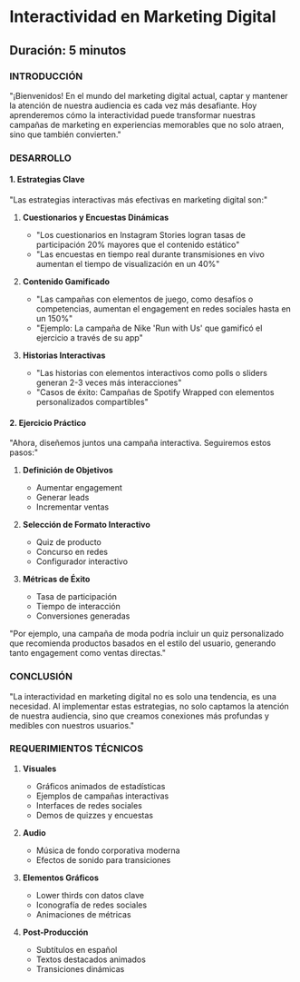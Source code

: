# Interactividad en Marketing Digital

## Duración: 5 minutos

### INTRODUCCIÓN


"¡Bienvenidos! En el mundo del marketing digital actual, captar y mantener la atención de nuestra audiencia es cada vez más desafiante. Hoy aprenderemos cómo la interactividad puede transformar nuestras campañas de marketing en experiencias memorables que no solo atraen, sino que también convierten."

### DESARROLLO

#### 1. Estrategias Clave


"Las estrategias interactivas más efectivas en marketing digital son:"


1. **Cuestionarios y Encuestas Dinámicas**
   - "Los cuestionarios en Instagram Stories logran tasas de participación 20% mayores que el contenido estático"
   - "Las encuestas en tiempo real durante transmisiones en vivo aumentan el tiempo de visualización en un 40%"

2. **Contenido Gamificado**
   - "Las campañas con elementos de juego, como desafíos o competencias, aumentan el engagement en redes sociales hasta en un 150%"
   - "Ejemplo: La campaña de Nike 'Run with Us' que gamificó el ejercicio a través de su app"

3. **Historias Interactivas**
   - "Las historias con elementos interactivos como polls o sliders generan 2-3 veces más interacciones"
   - "Casos de éxito: Campañas de Spotify Wrapped con elementos personalizados compartibles"

#### 2. Ejercicio Práctico


"Ahora, diseñemos juntos una campaña interactiva. Seguiremos estos pasos:"

1. **Definición de Objetivos**
   - Aumentar engagement
   - Generar leads
   - Incrementar ventas

2. **Selección de Formato Interactivo**
   - Quiz de producto
   - Concurso en redes
   - Configurador interactivo

3. **Métricas de Éxito**
   - Tasa de participación
   - Tiempo de interacción
   - Conversiones generadas


"Por ejemplo, una campaña de moda podría incluir un quiz personalizado que recomienda productos basados en el estilo del usuario, generando tanto engagement como ventas directas."

### CONCLUSIÓN


"La interactividad en marketing digital no es solo una tendencia, es una necesidad. Al implementar estas estrategias, no solo captamos la atención de nuestra audiencia, sino que creamos conexiones más profundas y medibles con nuestros usuarios."

### REQUERIMIENTOS TÉCNICOS

1. **Visuales**
   - Gráficos animados de estadísticas
   - Ejemplos de campañas interactivas
   - Interfaces de redes sociales
   - Demos de quizzes y encuestas

2. **Audio**
   - Música de fondo corporativa moderna
   - Efectos de sonido para transiciones

3. **Elementos Gráficos**
   - Lower thirds con datos clave
   - Iconografía de redes sociales
   - Animaciones de métricas

4. **Post-Producción**
   - Subtítulos en español
   - Textos destacados animados
   - Transiciones dinámicas
